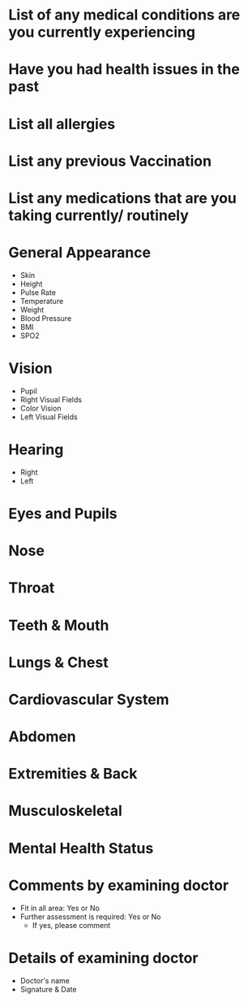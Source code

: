 # List of any medical conditions are you currently experiencing

# Have you had health issues in the past

# List all allergies

# List any previous Vaccination

# List any medications that are you taking currently/ routinely

# General Appearance

- Skin
- Height
- Pulse Rate
- Temperature
- Weight
- Blood Pressure
- BMI
- SPO2

# Vision

- Pupil
- Right Visual Fields
- Color Vision
- Left Visual Fields

# Hearing

- Right
- Left

# Eyes and Pupils

# Nose

# Throat

# Teeth & Mouth

# Lungs & Chest

# Cardiovascular System

# Abdomen

# Extremities & Back

# Musculoskeletal

# Mental Health Status

# Comments by examining doctor

- Fit in all area: Yes or No
- Further assessment is required: Yes or No
    - If yes, please comment

# Details of examining doctor

- Doctor's name
- Signature & Date
